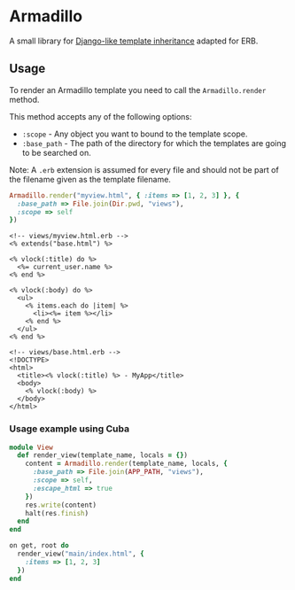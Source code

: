 Armadillo
=========

A small library for [Django-like template inheritance](https://docs.djangoproject.com/en/dev/topics/templates/#template-inheritance)
adapted for ERB.

Usage
-----

To render an Armadillo template you need to call the `Armadillo.render` method.

This method accepts any of the following options:
* `:scope` - Any object you want to bound to the template scope.
* `:base_path` - The path of the directory for which the templates are going to
  be searched on.

Note: A `.erb` extension is assumed for every file and should not be part of
the filename given as the template filename.


```ruby
Armadillo.render("myview.html", { :items => [1, 2, 3] }, {
  :base_path => File.join(Dir.pwd, "views"),
  :scope => self
})
```

```erb
<!-- views/myview.html.erb -->
<% extends("base.html") %>

<% vlock(:title) do %>
  <%= current_user.name %>
<% end %>

<% vlock(:body) do %>
  <ul>
    <% items.each do |item| %>
      <li><%= item %></li>
    <% end %>
  </ul>
<% end %>

<!-- views/base.html.erb -->
<!DOCTYPE>
<html>
  <title><% vlock(:title) %> - MyApp</title>
  <body>
    <% vlock(:body) %>
  </body>
</html>
```

### Usage example using Cuba

```ruby
module View
  def render_view(template_name, locals = {})
    content = Armadillo.render(template_name, locals, {
      :base_path => File.join(APP_PATH, "views"),
      :scope => self,
      :escape_html => true
    })
    res.write(content)
    halt(res.finish)
  end
end

on get, root do
  render_view("main/index.html", {
    :items => [1, 2, 3]
  })
end
```
